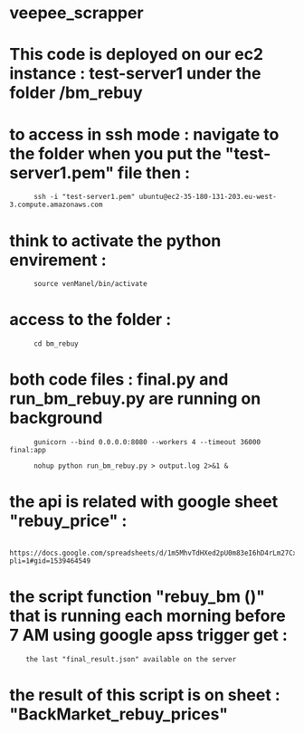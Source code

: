 # veepee_scrapper

# This code is deployed on our ec2 instance : test-server1 under the folder /bm_rebuy

# to access in ssh mode : navigate to the folder when you put the "test-server1.pem" file then :

          ssh -i "test-server1.pem" ubuntu@ec2-35-180-131-203.eu-west-3.compute.amazonaws.com

# think to activate the python envirement : 
          source venManel/bin/activate
# access to the folder :
          cd bm_rebuy 

# both code files :  final.py and run_bm_rebuy.py are running on background 
      
          gunicorn --bind 0.0.0.0:8080 --workers 4 --timeout 36000 final:app
          
          nohup python run_bm_rebuy.py > output.log 2>&1 &

# the api is related with google sheet "rebuy_price" : 

        https://docs.google.com/spreadsheets/d/1m5MhvTdHXed2pU0m83eI6hD4rLm27CxIh0i126qlcrI/edit?pli=1#gid=1539464549

# the script function "rebuy_bm ()" that is running each morning before 7 AM using google apss trigger get :
        the last "final_result.json" available on the server

# the result of this script is on sheet : "BackMarket_rebuy_prices"

